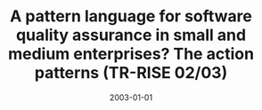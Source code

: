 ---
abstract: ''
authors:
- Armin Scherz
- Wolfgang Zuser
- Thomas Grechenig
date: '2003-01-01'
featured: false
links:
- name: Publik
  url: https://publik.tuwien.ac.at/showentry.php?ID=138175&lang=2
publication_types:
- '4'
publishDate: '2003-01-01'
title: A pattern language for software quality assurance in small and medium enterprises?
  The action patterns (TR-RISE 02/03)
url_pdf: ''
---